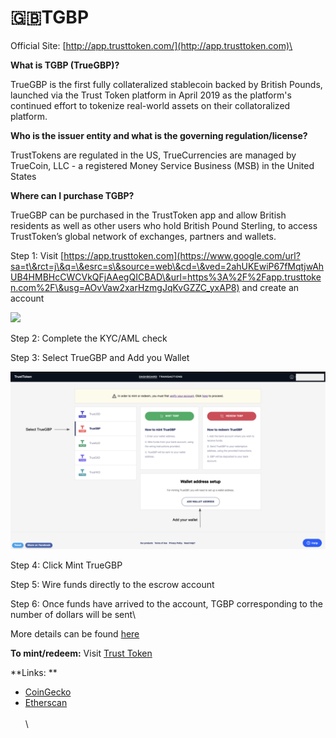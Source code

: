 # 🇬🇧TGBP

Official Site:  [http://app.trusttoken.com/](http://app.trusttoken.com)\


**What is TGBP (TrueGBP)?**

TrueGBP is the first fully collateralized stablecoin backed by British Pounds, launched via the Trust Token platform in April 2019 as the platform's continued effort to tokenize real-world assets on their collatoralized platform.

**Who is the issuer entity and what is the governing regulation/license?**

TrustTokens are regulated in the US, TrueCurrencies are managed by TrueCoin, LLC - a registered Money Service Business (MSB) in the United States

**Where can I purchase TGBP?**

TrueGBP can be purchased in the TrustToken app and allow British residents as well as other users who hold British Pound Sterling, to access TrustToken’s global network of exchanges, partners and wallets.

Step 1: Visit [https://app.trusttoken.com](https://www.google.com/url?sa=t\&rct=j\&q=\&esrc=s\&source=web\&cd=\&ved=2ahUKEwiP67fMqtjwAhUB4HMBHcCWCVkQFjAAegQICBAD\&url=https%3A%2F%2Fapp.trusttoken.com%2F\&usg=AOvVaw2xarHzmgJqKvGZZC_yxAP8) and create an account

![](https://lh6.googleusercontent.com/YWq4dsvjKJNVRoEX7qS4EPlqL9C0lXKtQ0EU5JzD0bk1naChlabFTqfDJmaiNf_aVwq7qBKnIbfxbCoAEWwUIyydrj0dEE97dTvorn4UzVjxsT722Er-p_IG5KNgG865lXVjZ30Wllw)

Step 2: Complete the KYC/AML check

Step 3: Select TrueGBP and Add you Wallet

![](<../.gitbook/assets/Screenshot 2021-07-02 at 2.00.34 PM.png>)

Step 4: Click Mint TrueGBP

Step 5: Wire funds directly to the escrow account  

Step 6: Once funds have arrived to the account, TGBP corresponding to the number of dollars will be sent\


More details can be found [here](https://blog.trusttoken.com/how-to-purchase-and-redeem-trueusd-a-guide-for-traders-ad8b141a9039)

**To mint/redeem:** Visit [Trust Token](https://www.trusttoken.com) 

**Links: **

* [CoinGecko](https://www.coingecko.com/en/coins/truegbp)
* [Etherscan](https://etherscan.io/token/0x00000000441378008ea67f4284a57932b1c000a5)\
  \
  \
